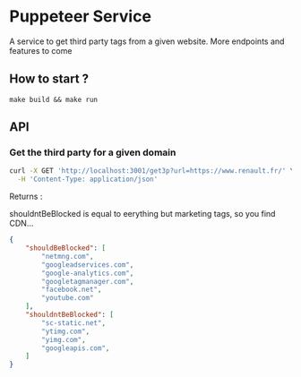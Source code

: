 # Puppeteer Service 

A service to get third party tags from a given website. 
More endpoints and features to come 


## How to start ? 

```make build && make run```


## API 

### Get the third party for a given domain 

```bash
curl -X GET 'http://localhost:3001/get3p?url=https://www.renault.fr/' \
  -H 'Content-Type: application/json'
```

Returns : 

shouldntBeBlocked is equal to eerything but marketing tags, so you find CDN... 

```JSON
{
    "shouldBeBlocked": [
        "netmng.com",
        "googleadservices.com",
        "google-analytics.com",
        "googletagmanager.com",
        "facebook.net",
        "youtube.com"
    ],
    "shouldntBeBlocked": [
        "sc-static.net",
        "ytimg.com",
        "yimg.com",
        "googleapis.com",
    ]
}
```

